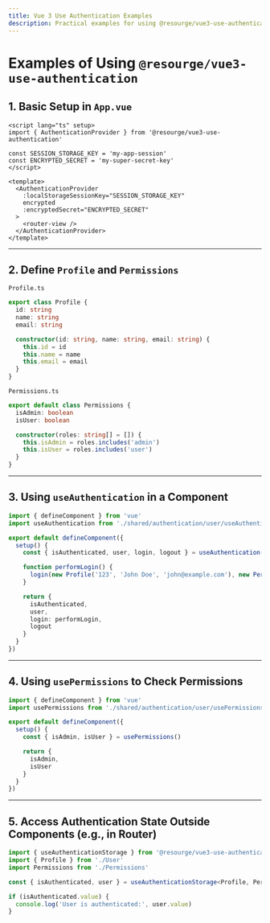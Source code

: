 ```yaml
---
title: Vue 3 Use Authentication Examples
description: Practical examples for using @resourge/vue3-use-authentication.
---
```


# Examples of Using `@resourge/vue3-use-authentication`

## 1. Basic Setup in `App.vue`

```vue
<script lang="ts" setup>
import { AuthenticationProvider } from '@resourge/vue3-use-authentication'

const SESSION_STORAGE_KEY = 'my-app-session'
const ENCRYPTED_SECRET = 'my-super-secret-key'
</script>

<template>
  <AuthenticationProvider
    :localStorageSessionKey="SESSION_STORAGE_KEY"
    encrypted
    :encryptedSecret="ENCRYPTED_SECRET"
  >
    <router-view />
  </AuthenticationProvider>
</template>
````

---

## 2. Define `Profile` and `Permissions`

`Profile.ts`

```ts
export class Profile {
  id: string
  name: string
  email: string

  constructor(id: string, name: string, email: string) {
    this.id = id
    this.name = name
    this.email = email
  }
}
```

`Permissions.ts`

```ts
export default class Permissions {
  isAdmin: boolean
  isUser: boolean

  constructor(roles: string[] = []) {
    this.isAdmin = roles.includes('admin')
    this.isUser = roles.includes('user')
  }
}
```

---

## 3. Using `useAuthentication` in a Component

```ts
import { defineComponent } from 'vue'
import useAuthentication from './shared/authentication/user/useAuthentication'

export default defineComponent({
  setup() {
    const { isAuthenticated, user, login, logout } = useAuthentication()

    function performLogin() {
      login(new Profile('123', 'John Doe', 'john@example.com'), new Permissions(['user']), 'token123', 'cookie123')
    }

    return {
      isAuthenticated,
      user,
      login: performLogin,
      logout
    }
  }
})
```

---

## 4. Using `usePermissions` to Check Permissions

```ts
import { defineComponent } from 'vue'
import usePermissions from './shared/authentication/user/usePermissions'

export default defineComponent({
  setup() {
    const { isAdmin, isUser } = usePermissions()

    return {
      isAdmin,
      isUser
    }
  }
})
```

---

## 5. Access Authentication State Outside Components (e.g., in Router)

```ts
import { useAuthenticationStorage } from '@resourge/vue3-use-authentication'
import { Profile } from './User'
import Permissions from './Permissions'

const { isAuthenticated, user } = useAuthenticationStorage<Profile, Permissions>()

if (isAuthenticated.value) {
  console.log('User is authenticated:', user.value)
}
```
